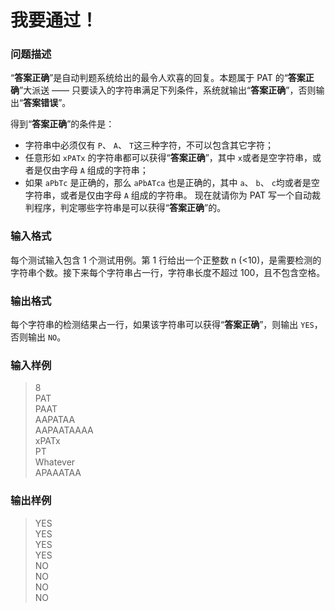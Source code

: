 # 我要通过！
### 问题描述
“**答案正确**”是自动判题系统给出的最令人欢喜的回复。本题属于 PAT 的“**答案正确**”大派送 ——
只要读入的字符串满足下列条件，系统就输出“**答案正确**”，否则输出“**答案错误**”。

得到“**答案正确**”的条件是：
- 字符串中必须仅有 `P`、 `A`、 `T`这三种字符，不可以包含其它字符；
- 任意形如 `xPATx` 的字符串都可以获得“**答案正确**”，其中 `x`或者是空字符串，或者是仅由字母 `A` 组成的字符串；
- 如果 `aPbTc` 是正确的，那么 `aPbATca` 也是正确的，其中 `a`、 `b`、 `c`均或者是空字符串，或者是仅由字母 `A` 组成的字符串。
现在就请你为 PAT 写一个自动裁判程序，判定哪些字符串是可以获得“**答案正确**”的。
### 输入格式
每个测试输入包含 1 个测试用例。第 1 行给出一个正整数 n (<10)，是需要检测的字符串个数。接下来每个字符串占一行，字符串长度不超过
100，且不包含空格。
### 输出格式
每个字符串的检测结果占一行，如果该字符串可以获得“**答案正确**”，则输出 `YES`，否则输出 `NO`。
### 输入样例
> 8<br>PAT <br> PAAT <br> AAPATAA <br> AAPAATAAAA <br> xPATx <br> PT
> <br>Whatever<br>APAAATAA

### 输出样例
> YES<br>YES<br>YES<br>YES<br>NO<br>NO<br>NO<br>NO
